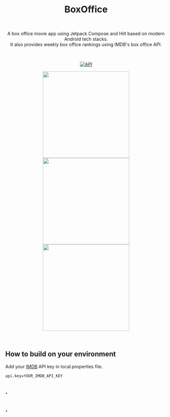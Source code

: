 <h1 align="center">BoxOffice</h1></br>

<p align="center">  
A box office movie app using Jetpack Compose and Hilt based on modern Android tech stacks. <br> 
It also provides weekly box office rankings using IMDB's box office API.
</p>

<br/>

<p align="center">
  <a href="https://android-arsenal.com/api?level=23">
    <img alt="API" src="https://img.shields.io/badge/API-23%2B-brightgreen.svg?style=flat"/>
  </a>
</p>

<p align="center">
  <img src="preview/img0.gif" width="270"/>
  <img src="preview/img1.gif" width="270"/>
  <img src="preview/img2.gif" width="270"/>
</p>

<br/>

## How to build on your environment

Add your [IMDB](https://imdb-api.com/) API key in local.properties file.

```properties
api.key=YOUR_IMDB_API_KEY
```

## .

## .
